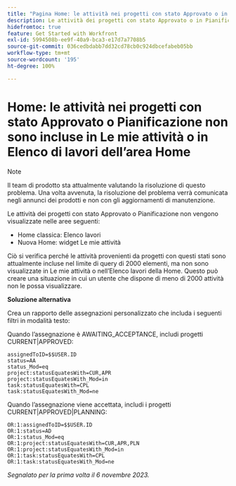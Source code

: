 ```yaml
---
title: "Pagina Home: le attività nei progetti con stato Approvato o in Pianificazione non sono incluse in Le mie attività o nell’Elenco lavori della Home"
description: Le attività dei progetti con stato Approvato o in Pianificazione non sono visualizzate nella pagina Home. È disponibile una soluzione alternativa.
hidefromtoc: true
feature: Get Started with Workfront
exl-id: 5994508b-ee9f-40a9-bca3-e17d7a7708b5
source-git-commit: 036cedbdabb7dd32cd78cb0c924dbcefabeb05bb
workflow-type: tm+mt
source-wordcount: '195'
ht-degree: 100%

---
```


# Home: le attività nei progetti con stato Approvato o Pianificazione non sono incluse in Le mie attività o in Elenco di lavori dell’area Home

>[!NOTE]
>
>Il team di prodotto sta attualmente valutando la risoluzione di questo problema. Una volta avvenuta, la risoluzione del problema verrà comunicata negli annunci dei prodotti e non con gli aggiornamenti di manutenzione.

Le attività dei progetti con stato Approvato o Pianificazione non vengono visualizzate nelle aree seguenti:

* Home classica: Elenco lavori
* Nuova Home: widget Le mie attività

Ciò si verifica perché le attività provenienti da progetti con questi stati sono attualmente incluse nel limite di query di 2000 elementi, ma non sono visualizzate in Le mie attività o nell’Elenco lavori della Home. Questo può creare una situazione in cui un utente che dispone di meno di 2000 attività non le possa visualizzare.

**Soluzione alternativa**

Crea un rapporto delle assegnazioni personalizzato che includa i seguenti filtri in modalità testo:

Quando l’assegnazione è AWAITING_ACCEPTANCE, includi progetti CURRENT|APPROVED:

```
assignedToID=$$USER.ID
status=AA
status_Mod=eq
project:statusEquatesWith=CUR,APR
project:statusEquatesWith_Mod=in
task:statusEquatesWith=CPL
task:statusEquatesWith_Mod=ne
```

Quando l’assegnazione viene accettata, includi i progetti CURRENT|APPROVED|PLANNING:

```
OR:1:assignedToID=$$USER.ID
OR:1:status=AD
OR:1:status_Mod=eq
OR:1:project:statusEquatesWith=CUR,APR,PLN
OR:1:project:statusEquatesWith_Mod=in
OR:1:task:statusEquatesWith=CPL
OR:1:task:statusEquatesWith_Mod=ne
```

_Segnalato per la prima volta il 6 novembre 2023._
